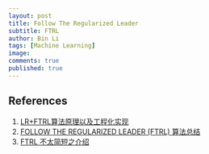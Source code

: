 ```yaml
---
layout: post
title: Follow The Regularized Leader
subtitle: FTRL
author: Bin Li
tags: [Machine Learning]
image: 
comments: true
published: true
---
```





## References
1. [LR+FTRL算法原理以及工程化实现](https://zhuanlan.zhihu.com/p/55135954)
2. [FOLLOW THE REGULARIZED LEADER (FTRL) 算法总结](https://zhuanlan.zhihu.com/p/32903540)
3. [FTRL 不太简短之介绍](https://liam.page/2019/08/31/a-not-so-simple-introduction-to-FTRL/)